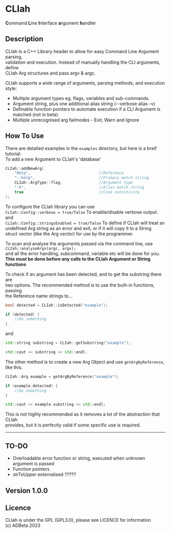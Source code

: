 # CLIah
**C**ommand **L**ine **I**nterface **a**rgument **h**andler  

## Description
CLIah is a C++ Library header to allow for easy Command Line Argument parsing,  
validation and execution. Instead of manually handling the CLI arguments, define  
CLIah Arg structures and pass argv & argc.  

CLIah supports a wide range of arguments, parsing methods, and execution style:  
* Multiple argument types eg. flags, variables and sub-commands.  
* Argument string, plus one additional alias string (--verbose alias -v)  
* Definable function pointers to automate execution if a CLI Argument is matched (not in beta)  
* Multiple unrecognised arg failmodes - Exit, Warn and Ignore  

## How To Use
There are detailed examples in the `examples` directory, but here is a breif tutorial:  
To add a new Argument to CLIah's 'database'  
```C++
CLIah::addNewArg(
	"Help",                              //Reference
	"--help",                            //Primary match string
	CLIah::ArgType::flag,                //Argument type
	"-h",                                //Alias match string
	true                                 //Case sensitivity
); 
```

To configure the CLIah library you can use  
`CLIah::Config::verbose = true/false` To enable/disable verbose output.  
and  
`CLIah::Config::stringsEnabled = true/false` To define if CLIah will treat an  
undefined Arg string as an error and exit, or if it will copy it to a String  
struct vector (like the Arg vector) for use by the programmer. 

To scan and analyse the arguments passed via the command line, use  
`CLIah::analyseArgs(argc, argv);`  
and all the error handling, subcommand, variable etc will be done for you.  
**This must be done before any calls to the CLIah Argument or String functions**

To check if an argument has been detected, and to get the substring there are  
two options. The recommended method is to use the built-in functions, passing  
the Reference name strings to...
```C++
bool detected = CLIah::isDetected("example");

if (detected) {
	//Do something
}
```
and  
```C++
std::string substring = CLIah::getSubstring("example");

std::cout << substring << std::endl;
```


The other method is to create a new Arg Object and use `getArgByReference`, like this.  
```C++
CLIah::Arg example = getArgByReference("example");

if (example.detected) {
	//Do Something
}

std::cout << example.substring << std::endl;
```

This is not highly recommended as it removes a lot of the abstraction that CLIah  
provides, but it is perfectly valid if some specific use is required.  

---

## TO-DO 
* Overloadable error function or string, executed when unknown argument is passed
* Function pointers
* strToUpper externalised ?????

## Version 1.0.0

## Licence
CLIah is under the GPL (GPL3.0), please see LICENCE for information  
(c) ADBeta 2023
